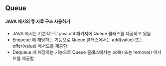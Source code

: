 ## Queue

#### JAVA 에서의 큐 자료 구조 사용하기
- JAVA 에서는 기본적으로 java.util 패키지에 Queue 클래스를 제공하고 있음
- Enqueue 에 해당하는 기능으로 Queue 클래스에서는 add(value) 또는 offer(value) 메서드를 제공함
- Dequeue 에 해당하는 기능으로 Queue 클래스에서는 poll() 또는 remove() 메서드를 제공함

